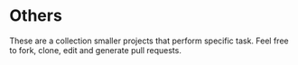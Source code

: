 # Others

These are a collection smaller projects that perform specific task. Feel free to fork, clone, edit and generate pull requests.

